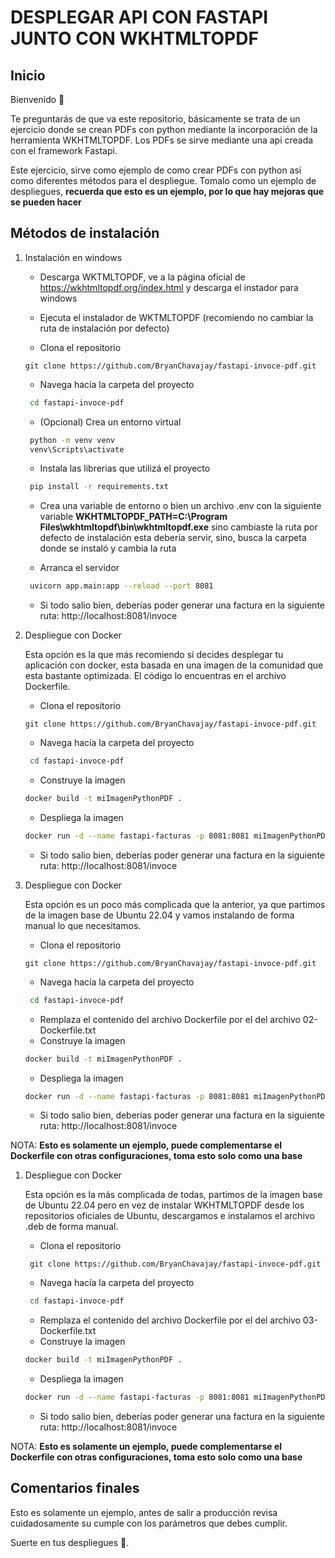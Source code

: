 # DESPLEGAR API CON FASTAPI JUNTO CON WKHTMLTOPDF

## Inicio

Bienvenido 👋

Te preguntarás de que va este repositorio, básicamente se trata de un ejercicio donde se crean PDFs con python mediante la incorporación de la herramienta WKHTMLTOPDF. Los PDFs se sirve mediante una api creada con el framework Fastapi.

Este ejercicio, sirve como ejemplo de como crear PDFs con python así como diferentes métodos para el despliegue. Tomalo como un ejemplo de despliegues, **recuerda que esto es un ejemplo, por lo que hay mejoras que se pueden hacer**

## Métodos de instalación

1. Instalación en windows

   - Descarga WKTMLTOPDF,
     ve a la página oficial de https://wkhtmltopdf.org/index.html y descarga el instador para windows

   - Ejecuta el instalador de WKTMLTOPDF (recomiendo no cambiar la ruta de instalación por defecto)

   - Clona el repositorio

   ```
   git clone https://github.com/BryanChavajay/fastapi-invoce-pdf.git
   ```

   - Navega hacía la carpeta del proyecto

   ```bash
    cd fastapi-invoce-pdf
   ```

   - (Opcional) Crea un entorno virtual

   ```bash
    python -m venv venv
    venv\Scripts\activate
   ```

   - Instala las librerias que utilizá el proyecto

   ```bash
    pip install -r requirements.txt
   ```

   - Crea una variable de entorno o bien un archivo .env con la siguiente variable **WKHTMLTOPDF_PATH=C:\Program Files\wkhtmltopdf\bin\wkhtmltopdf.exe** sino cambiaste la ruta por defecto de instalación esta debería servir, sino, busca la carpeta donde se instaló y cambia la ruta

   - Arranca el servidor

   ```bash
    uvicorn app.main:app --reload --port 8081
   ```

   - Si todo salio bien, deberías poder generar una factura en la siguiente ruta: http://localhost:8081/invoce

2. Despliegue con Docker

   Esta opción es la que más recomiendo si decides desplegar tu aplicación con docker, esta basada en una imagen de la comunidad que esta bastante optimizada. El código lo encuentras en el archivo Dockerfile.

   - Clona el repositorio

   ```
   git clone https://github.com/BryanChavajay/fastapi-invoce-pdf.git
   ```

   - Navega hacía la carpeta del proyecto

   ```bash
    cd fastapi-invoce-pdf
   ```

   - Construye la imagen

   ```bash
   docker build -t miImagenPythonPDF .
   ```

   - Despliega la imagen

   ```bash
   docker run -d --name fastapi-facturas -p 8081:8081 miImagenPythonPDF
   ```

   - Si todo salio bien, deberías poder generar una factura en la siguiente ruta: http://localhost:8081/invoce

3. Despliegue con Docker

   Esta opción es un poco más complicada que la anterior, ya que partimos de la imagen base de Ubuntu 22.04 y vamos instalando de forma manual lo que necesitamos.

   - Clona el repositorio

   ```
   git clone https://github.com/BryanChavajay/fastapi-invoce-pdf.git
   ```

   - Navega hacía la carpeta del proyecto

   ```bash
    cd fastapi-invoce-pdf
   ```

   - Remplaza el contenido del archivo Dockerfile por el del archivo 02-Dockerfile.txt
   - Construye la imagen

   ```bash
   docker build -t miImagenPythonPDF .
   ```

   - Despliega la imagen

   ```bash
   docker run -d --name fastapi-facturas -p 8081:8081 miImagenPythonPDF
   ```

   - Si todo salio bien, deberías poder generar una factura en la siguiente ruta: http://localhost:8081/invoce

NOTA: **Esto es solamente un ejemplo, puede complementarse el Dockerfile con otras configuraciones, toma esto solo como una base**

1. Despliegue con Docker

   Esta opción es la más complicada de todas, partimos de la imagen base de Ubuntu 22.04 pero en vez de instalar WKHTMLTOPDF desde los repositorios oficiales de Ubuntu, descargamos e instalamos el archivo .deb de forma manual.

   - Clona el repositorio

   ```
    git clone https://github.com/BryanChavajay/fastapi-invoce-pdf.git
   ```

   - Navega hacía la carpeta del proyecto

   ```bash
    cd fastapi-invoce-pdf
   ```

   - Remplaza el contenido del archivo Dockerfile por el del archivo 03-Dockerfile.txt
   - Construye la imagen

   ```bash
   docker build -t miImagenPythonPDF .
   ```

   - Despliega la imagen

   ```bash
   docker run -d --name fastapi-facturas -p 8081:8081 miImagenPythonPDF
   ```

   - Si todo salio bien, deberías poder generar una factura en la siguiente ruta: http://localhost:8081/invoce

NOTA: **Esto es solamente un ejemplo, puede complementarse el Dockerfile con otras configuraciones, toma esto solo como una base**

## Comentarios finales

Esto es solamente un ejemplo, antes de salir a producción revisa cuidadosamente su cumple con los parámetros que debes cumplir.

Suerte en tus despliegues 🫡.

